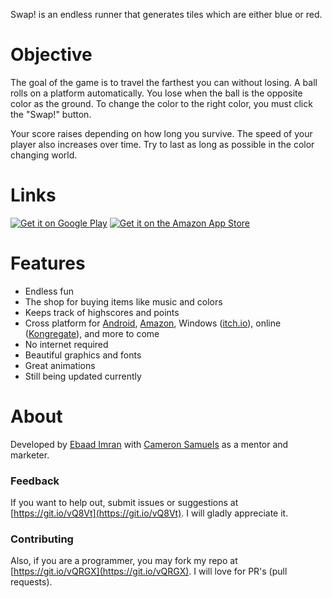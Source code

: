 Swap! is an endless runner that generates tiles which are either blue or red.
# Objective
The goal of the game is to travel the farthest you can without losing. A ball rolls on a platform automatically. You lose when the ball is the opposite color as the ground. To change the color to the right color, you must click the "Swap!" button.

Your score raises depending on how long you survive. The speed of your player also increases over time. Try to last as long as possible in the color changing world.
# Links
<a href="https://goo.gl/uCTdch" target="_blank">![Get it on Google Play](http://www.ebaad.ml/swap/img/android.svg)</a>
<a href="https://goo.gl/oBAWGV" target="_blank">![Get it on the Amazon App Store](http://www.ebaad.ml/swap/img/amazon.svg)</a>
# Features
- Endless fun
- The shop for buying items like music and colors
- Keeps track of highscores and points
- Cross platform for [Android](https://goo.gl/uCTdch), [Amazon](https://goo.gl/oBAWGV), Windows ([itch.io](https://ebaadimran.itch.io/swap-the-color-runner)), online ([Kongregate](http://kongregate.com/games/EbaadImran/swap-the-color-runner)), and more to come
- No internet required
- Beautiful graphics and fonts
- Great animations
- Still being updated currently

# About
Developed by [Ebaad Imran](http://www.ebaad.ml) with [Cameron Samuels](http://cameronsamuels.com) as a mentor and marketer.
### Feedback
If you want to help out, submit issues or suggestions at [https://git.io/vQ8Vt](https://git.io/vQ8Vt). I will gladly appreciate it.
### Contributing
Also, if you are a programmer, you may fork my repo at [https://git.io/vQRGX](https://git.io/vQRGX). I will love for PR's (pull requests).
